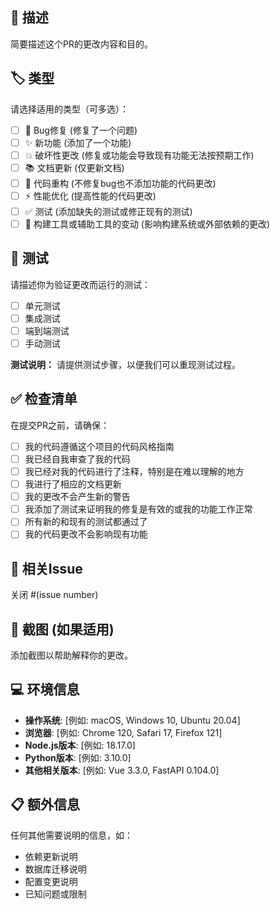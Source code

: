 ## 📝 描述
简要描述这个PR的更改内容和目的。

## 🏷️ 类型
请选择适用的类型（可多选）：

- [ ] 🐛 Bug修复 (修复了一个问题)
- [ ] ✨ 新功能 (添加了一个功能)
- [ ] 💥 破坏性更改 (修复或功能会导致现有功能无法按预期工作)
- [ ] 📚 文档更新 (仅更新文档)
- [ ] 🎨 代码重构 (不修复bug也不添加功能的代码更改)
- [ ] ⚡ 性能优化 (提高性能的代码更改)
- [ ] ✅ 测试 (添加缺失的测试或修正现有的测试)
- [ ] 🔧 构建工具或辅助工具的变动 (影响构建系统或外部依赖的更改)

## 🧪 测试
请描述你为验证更改而运行的测试：

- [ ] 单元测试
- [ ] 集成测试
- [ ] 端到端测试
- [ ] 手动测试

**测试说明：**
请提供测试步骤，以便我们可以重现测试过程。

## ✅ 检查清单
在提交PR之前，请确保：

- [ ] 我的代码遵循这个项目的代码风格指南
- [ ] 我已经自我审查了我的代码
- [ ] 我已经对我的代码进行了注释，特别是在难以理解的地方
- [ ] 我进行了相应的文档更新
- [ ] 我的更改不会产生新的警告
- [ ] 我添加了测试来证明我的修复是有效的或我的功能工作正常
- [ ] 所有新的和现有的测试都通过了
- [ ] 我的代码更改不会影响现有功能

## 🔗 相关Issue
关闭 #(issue number)

## 📸 截图 (如果适用)
添加截图以帮助解释你的更改。

## 💻 环境信息
- **操作系统**: [例如: macOS, Windows 10, Ubuntu 20.04]
- **浏览器**: [例如: Chrome 120, Safari 17, Firefox 121]
- **Node.js版本**: [例如: 18.17.0]
- **Python版本**: [例如: 3.10.0]
- **其他相关版本**: [例如: Vue 3.3.0, FastAPI 0.104.0]

## 📋 额外信息
任何其他需要说明的信息，如：
- 依赖更新说明
- 数据库迁移说明
- 配置变更说明
- 已知问题或限制 